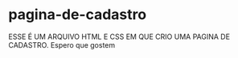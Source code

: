 # pagina-de-cadastro
ESSE É UM ARQUIVO HTML E CSS EM QUE CRIO UMA PAGINA DE CADASTRO.
Espero que gostem
